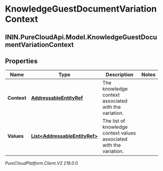 # KnowledgeGuestDocumentVariationContext

## ININ.PureCloudApi.Model.KnowledgeGuestDocumentVariationContext

## Properties

|Name | Type | Description | Notes|
|------------ | ------------- | ------------- | -------------|
| **Context** | [**AddressableEntityRef**](AddressableEntityRef) | The knowledge context associated with the variation. | |
| **Values** | [**List&lt;AddressableEntityRef&gt;**](AddressableEntityRef) | The list of knowledge context values associated with the variation. | |



_PureCloudPlatform.Client.V2 219.0.0_
